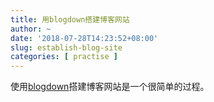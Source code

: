 ```yaml
---
title: 用blogdown搭建博客网站
author: ~
date: '2018-07-28T14:23:52+08:00'
slug: establish-blog-site
categories: [ practise ]
---
```


使用[blogdown](https://bookdown.org/yihui/blogdown/)搭建博客网站是一个很简单的过程。
